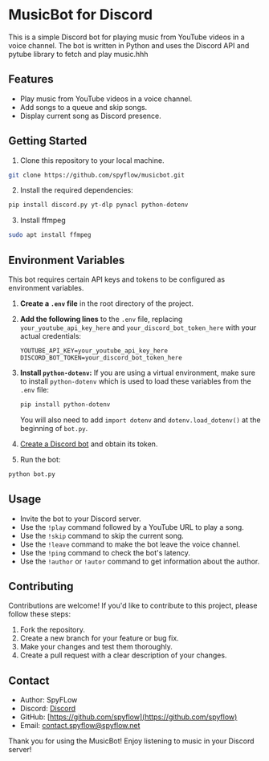 # MusicBot for Discord

This is a simple Discord bot for playing music from YouTube videos in a voice channel. The bot is written in Python and uses the Discord API and pytube library to fetch and play music.hhh

## Features

- Play music from YouTube videos in a voice channel.
- Add songs to a queue and skip songs.
- Display current song as Discord presence.

## Getting Started

1. Clone this repository to your local machine.

```bash
git clone https://github.com/spyflow/musicbot.git
```

2. Install the required dependencies:

```bash
pip install discord.py yt-dlp pynacl python-dotenv
```
3. Install ffmpeg
```bash
sudo apt install ffmpeg
```

## Environment Variables

This bot requires certain API keys and tokens to be configured as environment variables.

1.  **Create a `.env` file** in the root directory of the project.
2.  **Add the following lines** to the `.env` file, replacing `your_youtube_api_key_here` and `your_discord_bot_token_here` with your actual credentials:

    ```env
    YOUTUBE_API_KEY=your_youtube_api_key_here
    DISCORD_BOT_TOKEN=your_discord_bot_token_here
    ```

3.  **Install `python-dotenv`:**
    If you are using a virtual environment, make sure to install `python-dotenv` which is used to load these variables from the `.env` file:
    ```bash
    pip install python-dotenv
    ```
    You will also need to add `import dotenv` and `dotenv.load_dotenv()` at the beginning of `bot.py`.

4. [Create a Discord bot](https://discordpy.readthedocs.io/en/stable/discord.html) and obtain its token.

5. Run the bot:

```bash
python bot.py
```

## Usage

- Invite the bot to your Discord server.
- Use the `!play` command followed by a YouTube URL to play a song.
- Use the `!skip` command to skip the current song.
- Use the `!leave` command to make the bot leave the voice channel.
- Use the `!ping` command to check the bot's latency.
- Use the `!author` or `!autor` command to get information about the author.

## Contributing

Contributions are welcome! If you'd like to contribute to this project, please follow these steps:

1. Fork the repository.
2. Create a new branch for your feature or bug fix.
3. Make your changes and test them thoroughly.
4. Create a pull request with a clear description of your changes.

## Contact

- Author: SpyFLow
- Discord: [Discord](https://discord.com/users/533093302031876096)
- GitHub: [https://github.com/spyflow](https://github.com/spyflow)
- Email: [contact.spyflow@spyflow.net](mailto:contact.spyflow@spyflow.net)

Thank you for using the MusicBot! Enjoy listening to music in your Discord server!
